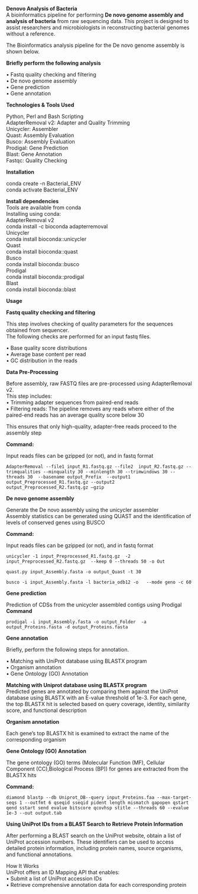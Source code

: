 **Denovo Analysis of Bacteria**    
A bioinformatics pipeline for performing **De novo genome assembly and analysis of bacteria** from raw sequencing data. This project is designed to assist researchers and microbiologists in reconstructing bacterial genomes without a reference.  
  
The Bioinformatics analysis pipeline for the De novo genome assembly is shown below.   
  
**Briefly perform the following analysis**        
  
  •  	Fastq quality checking and filtering  
  •	  De novo genome assembly  
  •  	Gene prediction  
  •	  Gene annotation  
  
**Technologies & Tools Used**   
  
Python, Perl and Bash Scripting    
AdapterRemoval v2: Adapter and Quality Trimming   
Unicycler: Assembler    
Quast: Assembly Evaluation  
Busco: Assembly Evaluation  
Prodigal: Gene Prediction    
Blast: Gene Annotation    
Fastqc: Quality Checking   

**Installation**  

conda create -n Bacterial_ENV  
conda activate Bacterial_ENV  

**Install dependencies**   
Tools are  available from conda  
Installing using conda:  
AdapterRemoval v2  
conda install -c bioconda adapterremoval  
Unicycler  
conda install bioconda::unicycler  
Quast  
conda install bioconda::quast  
Busco  
conda install bioconda::busco  
Prodigal  
conda install bioconda::prodigal  
Blast  
conda install bioconda::blast  

**Usage**  

**Fastq quality checking and filtering** 
  
This step involves checking of quality parameters for the sequences obtained from sequencer.  
The following checks are performed for an input fastq files.
  
•	Base quality score distributions      
•	Average base content per read   
•	GC distribution in the reads  
  
**Data Pre-Processing**  
  
Before assembly, raw FASTQ files are pre-processed using AdapterRemoval v2.    
This step includes:      
•	Trimming adapter sequences from paired-end reads      
•	Filtering reads: The pipeline removes any reads where either of the paired-end reads has an average quality score below 30  
  
This ensures that only high-quality, adapter-free reads proceed to the assembly step   
  
**Command:**  
  
Input reads files can be gzipped (or not), and in fastq format  

```  
AdapterRemoval --file1 input_R1.fastq.gz --file2  input_R2.fastq.gz --trimqualities --minquality 30 --minlength 30 --trimwindows 30 --threads 30  --basename output_Prefix  --output1 output_Preprocessed_R1.fastq.gz --output2 output_Preprocessed_R2.fastq.gz –gzip
```
    
**De novo genome assembly**    
  
Generate the De novo assembly using the unicycler assembler    
Assembly statistics can be generated using QUAST and the identification of  levels of conserved genes using BUSCO   
  
**Command:**  
  
Input reads files can be gzipped (or not), and in fastq format  
```  
unicycler -1 input_Preprocessed_R1.fastq.gz  -2  input_Preprocessed_R2.fastq.gz  --keep 0 --threads 50 -o Out
  
quast.py input_Assembly.fasta -o output_Quast -t 30
  
busco -i input_Assembly.fasta -l bacteria_odb12 -o   --mode geno -c 60  
```
    
**Gene prediction**  
  
Prediction of  CDSs from the unicycler assembled contigs using Prodigal  
**Command**  
  
```  
prodigal -i input_Assembly.fasta -o output_Folder  -a output_Proteins.fasta -d output_Proteins.fasta
```    
**Gene annotation**  
  
Briefly, perform the following steps for annotation.  
  
•	Matching with UniProt database using BLASTX program  
•	Organism annotation  
•	Gene Ontology (GO) Annotation    
  
**Matching with Uniprot database using BLASTX program**  
Predicted genes are annotated by comparing them against the UniProt database using BLASTX with an E-value threshold of 1e-3. For each gene, the top BLASTX hit is selected based on query coverage, identity, similarity score, and functional description  
  
**Organism annotation**   
   
Each gene’s top BLASTX hit is examined to extract the name of the corresponding organism  

  
**Gene Ontology (GO) Annotation**  
  
The gene ontology (GO) terms (Molecular Function (MF), Cellular Component (CC),Biological Process (BP)) for genes are extracted from the BLASTX hits  
  
  
**Command:**  

```  
diamond blastp --db Uniprot_DB--query input_Proteins.faa --max-target-seqs 1 --outfmt 6 qseqid sseqid pident length mismatch gapopen qstart qend sstart send evalue bitscore qcovhsp stitle --threads 60 --evalue 1e-3 --out output.tab  
```
  
**Using UniProt IDs from a BLAST Search to Retrieve Protein Information**   

After performing a BLAST search on the UniProt website, obtain a list of UniProt accession numbers. These identifiers can be used to access detailed protein information, including protein names, source organisms, and functional annotations.  
  
How It Works  
UniProt offers an ID Mapping API that enables:  
• Submit a list of UniProt accession IDs  
• Retrieve comprehensive annotation data for each corresponding protein  
  
  

  
    
    

  



